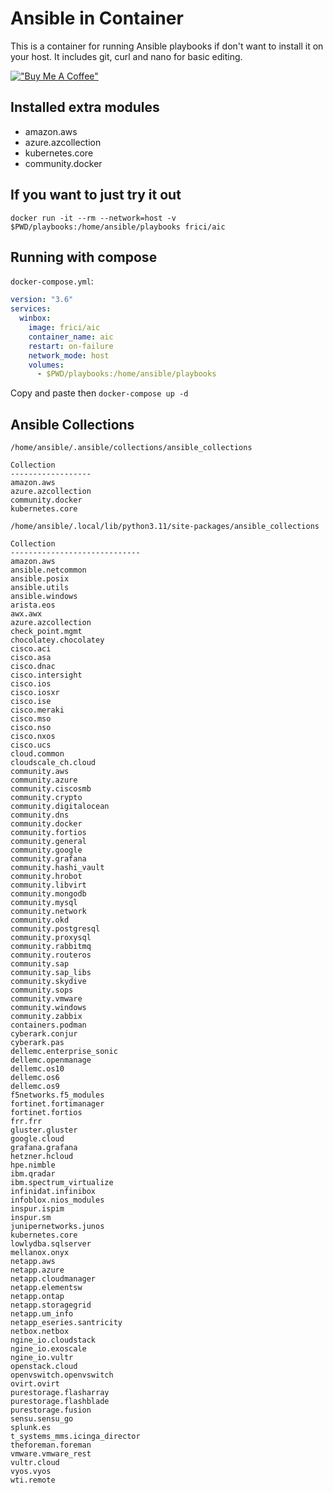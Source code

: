 # Ansible in Container

This is a container for running Ansible playbooks if don't want to install it on your host. It includes git, curl and nano for basic editing.

[!["Buy Me A Coffee"](https://www.buymeacoffee.com/assets/img/custom_images/orange_img.png)](https://www.buymeacoffee.com/ekezet)

## Installed extra modules

- amazon.aws
- azure.azcollection
- kubernetes.core
- community.docker

## If you want to just try it out

```docker
docker run -it --rm --network=host -v $PWD/playbooks:/home/ansible/playbooks frici/aic
```

## Running with compose

`docker-compose.yml`:

```yaml
version: "3.6"
services:
  winbox:
    image: frici/aic
    container_name: aic
    restart: on-failure
    network_mode: host
    volumes:
      - $PWD/playbooks:/home/ansible/playbooks
```

Copy and paste then `docker-compose up -d`

## Ansible Collections

```text
/home/ansible/.ansible/collections/ansible_collections

Collection
------------------
amazon.aws
azure.azcollection
community.docker
kubernetes.core

/home/ansible/.local/lib/python3.11/site-packages/ansible_collections

Collection
-----------------------------
amazon.aws
ansible.netcommon
ansible.posix
ansible.utils
ansible.windows
arista.eos
awx.awx
azure.azcollection
check_point.mgmt
chocolatey.chocolatey
cisco.aci
cisco.asa
cisco.dnac
cisco.intersight
cisco.ios
cisco.iosxr
cisco.ise
cisco.meraki
cisco.mso
cisco.nso
cisco.nxos
cisco.ucs
cloud.common
cloudscale_ch.cloud
community.aws
community.azure
community.ciscosmb
community.crypto
community.digitalocean
community.dns
community.docker
community.fortios
community.general
community.google
community.grafana
community.hashi_vault
community.hrobot
community.libvirt
community.mongodb
community.mysql
community.network
community.okd
community.postgresql
community.proxysql
community.rabbitmq
community.routeros
community.sap
community.sap_libs
community.skydive
community.sops
community.vmware
community.windows
community.zabbix
containers.podman
cyberark.conjur
cyberark.pas
dellemc.enterprise_sonic
dellemc.openmanage
dellemc.os10
dellemc.os6
dellemc.os9
f5networks.f5_modules
fortinet.fortimanager
fortinet.fortios
frr.frr
gluster.gluster
google.cloud
grafana.grafana
hetzner.hcloud
hpe.nimble
ibm.qradar
ibm.spectrum_virtualize
infinidat.infinibox
infoblox.nios_modules
inspur.ispim
inspur.sm
junipernetworks.junos
kubernetes.core
lowlydba.sqlserver
mellanox.onyx
netapp.aws
netapp.azure
netapp.cloudmanager
netapp.elementsw
netapp.ontap
netapp.storagegrid
netapp.um_info
netapp_eseries.santricity
netbox.netbox
ngine_io.cloudstack
ngine_io.exoscale
ngine_io.vultr
openstack.cloud
openvswitch.openvswitch
ovirt.ovirt
purestorage.flasharray
purestorage.flashblade
purestorage.fusion
sensu.sensu_go
splunk.es
t_systems_mms.icinga_director
theforeman.foreman
vmware.vmware_rest
vultr.cloud
vyos.vyos
wti.remote
```
